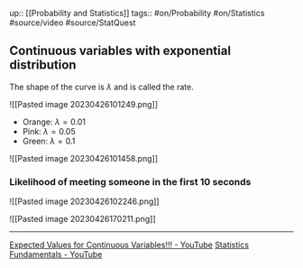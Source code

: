 up:: [[Probability and Statistics]]
tags:: #on/Probability #on/Statistics #source/video #source/StatQuest

## Continuous variables with exponential distribution

The shape of the curve is $\lambda$ and is called the rate.


![[Pasted image 20230426101249.png]]


- Orange: $\lambda =0.01$
- Pink: $\lambda = 0.05$
- Green: $\lambda = 0.1$

![[Pasted image 20230426101458.png]]

### Likelihood of meeting someone in the first 10 seconds

![[Pasted image 20230426102246.png]]

![[Pasted image 20230426170211.png]]



---

[Expected Values for Continuous Variables!!! - YouTube](https://www.youtube.com/watch?v=OSPr6G6Ka-U)
[Statistics Fundamentals - YouTube](https://www.youtube.com/playlist?list=PLblh5JKOoLUK0FLuzwntyYI10UQFUhsY9)